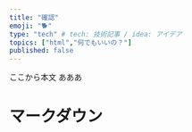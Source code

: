 ```yaml
---
title: "確認"
emoji: "🐕"
type: "tech" # tech: 技術記事 / idea: アイデア
topics: ["html","何でもいいの？"]
published: false
---
```


ここから本文
あああ
# マークダウン
